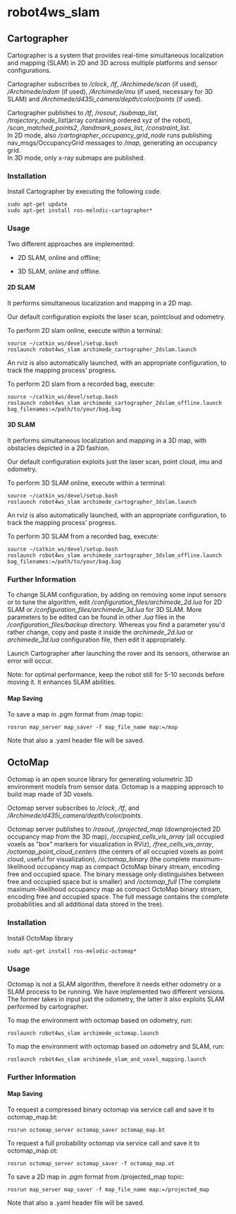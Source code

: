 # robot4ws_slam

## Cartographer

Cartographer is a system that provides real-time simultaneous localization and mapping (SLAM) in 2D and 3D across multiple platforms and sensor configurations.

Cartographer subscribes to _/clock_, _/tf_, _/Archimede/scan_ (if used), _/Archimede/odom_ (if used), _/Archimede/imu_ (if used, necessary for 3D SLAM) and _/Archimede/d435i\_camera/depth/color/points_ (if used).

Cartographer publishes to _/tf_, _/rosout_, _/submap\_list_, _/trajectory\_node\_list_(array containing ordered xyz of the robot), _/scan\_matched\_points2_, _/landmark\_poses\_list_, _/constraint\_list_. \
In 2D mode, also _/cartographer\_occupancy\_grid\_node_ runs publishing nav_msgs/OccupancyGrid messages to _/map_, generating an occupancy grid. \
In 3D mode, only x-ray submaps are published.

### Installation

Install Cartographer by executing the following code.

``` 
sudo apt-get update
sudo apt-get install ros-melodic-cartographer*
```

### Usage

Two different approaches are implemented:

* 2D SLAM, online and offline;

* 3D SLAM, online and offline.

#### 2D SLAM
 It performs simultaneous localization and mapping in a 2D map. 
 
 Our default configuration exploits the laser scan, pointcloud and odometry. 

To perform 2D slam online, execute within a terminal:

```
source ~/catkin_ws/devel/setup.bash
roslaunch robot4ws_slam archimede_cartographer_2dslam.launch
```
An rviz is also automatically launched, with an appropriate configuration, to track the mapping process' progress.

To perform 2D slam from a recorded bag, execute:

```
source ~/catkin_ws/devel/setup.bash
roslaunch robot4ws_slam archimede_cartographer_2dslam_offline.launch bag_filenames:=/path/to/your/bag.bag
```

#### 3D SLAM
 It performs simultaneous localization and mapping in a 3D map, with obstacles depicted in a 2D fashion. 
 
 Our default configuration exploits just the laser scan, point cloud, imu and odometry.

To perform 3D SLAM online, execute within a terminal:

```
source ~/catkin_ws/devel/setup.bash
roslaunch robot4ws_slam archimede_cartographer_3dslam.launch
```
An rviz is also automatically launched, with an appropriate configuration, to track the mapping process' progress.

To perform 3D SLAM from a recorded bag, execute:

```
source ~/catkin_ws/devel/setup.bash
roslaunch robot4ws_slam archimede_cartographer_3dslam_offline.launch bag_filenames:=/path/to/your/bag.bag
```

### Further Information

To change SLAM configuration, by adding on removing some input sensors or to tune the algorithm, edit _/configuration\_files/archimede\_2d.lua_ for 2D SLAM or _/configuration\_files/archimede\_3d.lua_ for 3D SLAM. More parameters to be edited can be found in other _.lua_ files in the _/configuration\_files/backup_ directory. Whereas you find a parameter you'd rather change, copy and paste it inside the _archimede\_2d.lua_ or _archimede\_3d.lua_ configuration file, then edit it appropriately.

Launch Cartographer after launching the rover and its sensors, otherwise an error will occur.

Note: for optimal performance, keep the robot still for 5-10 seconds before moving it. It enhances SLAM abilities.

#### Map Saving

To save a map in .pgm format from /map topic:
```
rosrun map_server map_saver -f map_file_name map:=/map
```
Note that also a .yaml header file will be saved.

## OctoMap
Octomap is an open source library for generating volumetric 3D environment models from sensor data. Octomap is a mapping approach to build map made of 3D voxels.

Octomap server subscribes to _/clock_, _/tf_, and _/Archimede/d435i\_camera/depth/color/points_.

Octomap server publishes to _/rosout_, _/projected\_map_ (downprojected 2D occupancy map from the 3D map), _/occupied\_cells\_vis\_array_ (all occupied voxels as "box" markers for visualization in RViz), _/free\_cells\_vis\_array_, _/octomap\_point\_cloud\_centers_ (the centers of all occupied voxels as point cloud, useful for visualization), _/octomap\_binary_ (the complete maximum-likelihood occupancy map as compact OctoMap binary stream, encoding free and occupied space. The binary message only distinguishes between free and occupied space but is smaller) and _/octomap\_full_ (The complete maximum-likelihood occupancy map as compact OctoMap binary stream, encoding free and occupied space. The full message contains the complete probabilities and all additional data stored in the tree).

### Installation

Install OctoMap library
```
sudo apt-get install ros-melodic-octomap*
```

### Usage
Octomap is not a SLAM algorithm, therefore it needs either odometry or a SLAM process to be running. We have implemented two different versions. The former takes in input just the odometry, the latter it also exploits SLAM performed by cartographer.

To map the environment with octomap based on odometry, run:
```
roslaunch robot4ws_slam archimede_octomap.launch
```

To map the environment with octomap based on odometry and SLAM, run:
```
roslaunch robot4ws_slam archimede_slam_and_voxel_mapping.launch
```



### Further Information

#### Map Saving

To request a compressed binary octomap via service call and save it to octomap_map.bt:
```
rosrun octomap_server octomap_saver octomap_map.bt
```

To request a full probability octomap via service call and save it to octomap_map.ot:
```
rosrun octomap_server octomap_saver -f octomap_map.ot
```

To save a 2D map in .pgm format from /projected_map topic:
```
rosrun map_server map_saver -f map_file_name map:=/projected_map
```
Note that also a .yaml header file will be saved.